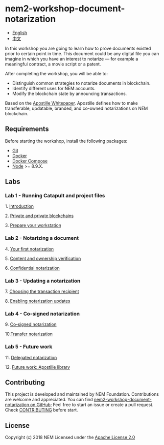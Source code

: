# nem2-workshop-document-notarization

* [English][self-github-pages]
* [中文](https://nemtechchina.github.io/nem2-workshop-document-notarization/)

In this workshop you are going to learn how to prove documents existed prior to certain point in time. This document could be any digital file you can imagine in which you have an interest to notarize 
— for example a meaningful contract, a movie script or a patent.

After completing the workshop, you will be able to:

- Distinguish common strategies to notarize documents in blockchain.
- Identify different uses for NEM accounts.
- Modify the blockchain state by announcing transactions.

Based on the [Apostille Whitepaper](https://nem.io/wp-content/themes/nem/files/ApostilleWhitePaper.pdf). Apostille defines how to make transferable, updatable, branded, and co-owned notarizations on NEM blockchain.

## Requirements

Before starting the workshop, install the following packages:

* [Git](https://git-scm.com/book/en/v2/Getting-Started-Installing-Git)
* [Docker](https://docs.docker.com/install/)
* [Docker Compose](https://docs.docker.com/compose/install/)
* [Node](https://nodejs.org/en/download/) >= 8.9.X.

## Labs

### Lab 1 - Running Catapult and project files

1\. [Introduction](https://nemtech.github.io/nem2-workshop-document-notarization/lessons/introduction/)

2\. [Private and private blockchains](https://nemtech.github.io/nem2-workshop-document-notarization/lessons/public-and-private-blockchain/)

3\. [Prepare your workstation](https://nemtech.github.io/nem2-workshop-document-notarization/lessons/prepare-your-workstation/)


### Lab 2 - Notarizing a document

4\. [Your first notarization](https://nemtech.github.io/nem2-workshop-document-notarization/lessons/first-notarization/)

5\. [Content and ownership verification](https://nemtech.github.io/nem2-workshop-document-notarization/lessons/content-and-ownership-verification/)

6\. [Confidential notarization](https://nemtech.github.io/nem2-workshop-document-notarization/lessons/confidential-notarization/)

### Lab 3 - Updating a notarization

7\. [Choosing the transaction recipient](https://nemtech.github.io/nem2-workshop-document-notarization/lessons/recipient/)

8\. [Enabling notarization updates](https://nemtech.github.io/nem2-workshop-document-notarization/lessons/notarization-updates/)

### Lab 4 - Co-signed notarization

9\. [Co-signed notarization](https://nemtech.github.io/nem2-workshop-document-notarization/lessons/co-signed-notarization/)

10\.[Transfer notarization](https://nemtech.github.io/nem2-workshop-document-notarization/lessons/transfer-notarization/)


### Lab 5 - Future work

11\. [Delegated notarization](https://nemtech.github.io/nem2-workshop-document-notarization/lessons/delegated-notarization/)

12\. [Future work: Apostille library](https://nemtech.github.io/nem2-workshop-document-notarization/lessons/future-work/)

## Contributing

This project is developed and maintained by NEM Foundation. Contributions are welcome and appreciated. You can find [nem2-workshop-document-notarization on GitHub][self];
Feel free to start an issue or create a pull request. Check [CONTRIBUTING](CONTRIBUTING.md) before start.

## License

Copyright (c) 2018 NEM
Licensed under the [Apache License 2.0](LICENSE)

[self]: https://github.com/nemtech/nem2-workshop-document-notarization
[self-github-pages]: https://nemtech.github.io/nem2-workshop-document-notarization
